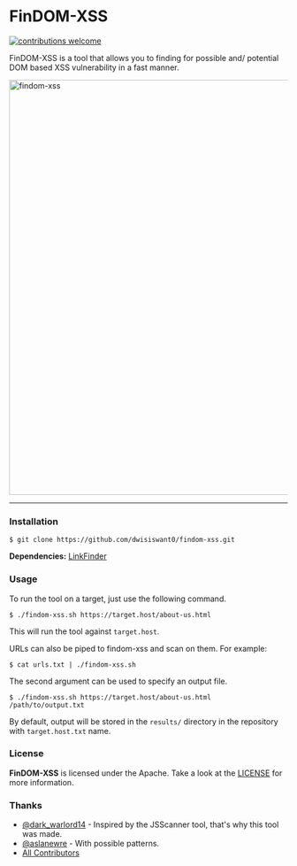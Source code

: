 # FinDOM-XSS

[![contributions welcome](https://img.shields.io/badge/contributions-welcome-brightgreen.svg?style=flat)](https://github.com/dwisiswanto/findom-xss/issues)


FinDOM-XSS is a tool that allows you to finding for possible and/ potential DOM based XSS vulnerability in a fast manner.

<img src="https://user-images.githubusercontent.com/25837540/95422191-0c72d380-0969-11eb-8119-3c6f00945674.png" alt="findom-xss" width="750">

---

### Installation

```
$ git clone https://github.com/dwisiswant0/findom-xss.git
```

**Dependencies:** [LinkFinder](https://github.com/GerbenJavado/LinkFinder)

### Usage

To run the tool on a target, just use the following command.
```
$ ./findom-xss.sh https://target.host/about-us.html
```

This will run the tool against `target.host`.


URLs can also be piped to findom-xss and scan on them. For example:
```
$ cat urls.txt | ./findom-xss.sh
```

The second argument can be used to specify an output file.
```
$ ./findom-xss.sh https://target.host/about-us.html /path/to/output.txt
```

By default, output will be stored in the `results/` directory in the repository with `target.host.txt` name.

### License

**FinDOM-XSS** is licensed under the Apache. Take a look at the [LICENSE](https://github.com/dwisiswant0/findom-xss/blob/master/LICENSE) for more information.

### Thanks

- [@dark_warlord14](https://twitter.com/dark_warlord14) - Inspired by the JSScanner tool, that's why this tool was made.
- [@aslanewre](https://twitter.com/aslanewre) - With possible patterns.
- [All Contributors](../../graphs/contributors)
